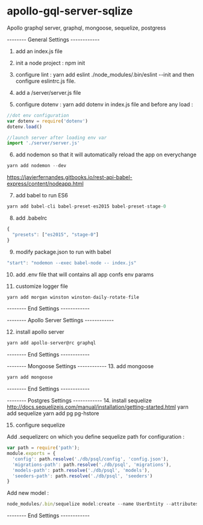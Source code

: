 # apollo-gql-server-sqlize
Apollo graphql server, graphql, mongoose, sequelize, postgress

-------- General Settings ------------

1. add an index.js file

2. init a node project :
npm init

3. configure lint :
yarn add eslint
./node_modules/.bin/eslint --init
and then configure eslintrc.js file.

4. add a /server/server.js file

5. configure dotenv :
yarn add dotenv
in index.js file and before any load :

```js
//dot env configuration
var dotenv = require('dotenv')
dotenv.load()

//launch server after loading env var
import './server/server.js'
```

6. add nodemon so that it will automatically reload the app on everychange
```js
yarn add nodemon --dev
```
https://javierfernandes.gitbooks.io/rest-api-babel-express/content/nodeapp.html


7. add babel to run ES6
```js
yarn add babel-cli babel-preset-es2015 babel-preset-stage-0
```

8. add  .babelrc
```js
{
  "presets": ["es2015", "stage-0"]
}
```

9. modify package.json to run with babel
```js
"start": "nodemon --exec babel-node -- index.js"
```

10. add .env file that will contains all app confs env params

11. customize logger file
```js
yarn add morgan winston winston-daily-rotate-file
```

-------- End Settings ------------

-------- Apollo Server Settings ------------

12. install apollo server 
```js
yarn add apollo-server@rc graphql
```

-------- End Settings ------------


-------- Mongoose Settings ------------
13. add mongoose
```js
yarn add mongoose
```
-------- End Settings ------------

-------- Postgres Settings ------------
14. install sequelize http://docs.sequelizejs.com/manual/installation/getting-started.html
yarn add sequelize yarn add pg pg-hstore

15. configure sequelize

Add .sequelizerc on which you define sequelize path for configuration :

```js
var path = require('path');
module.exports = {
  'config': path.resolve('./db/psql/config', 'config.json'),
  'migrations-path': path.resolve('./db/psql', 'migrations'),
  'models-path': path.resolve('./db/psql', 'models'),
  'seeders-path': path.resolve('./db/psql', 'seeders')
}
```

Add new model :
```js
node_modules/.bin/sequelize model:create --name UserEntity --attributes "firstName: string, lastName: string, email: string,birthday: date, job: string, created_at : date, updated_at : date"
```


-------- End Settings ------------